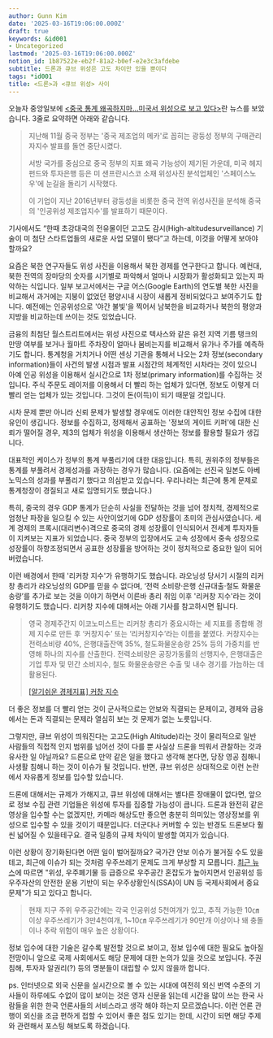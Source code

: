 ```yaml
---
author: Gunn Kim
date: '2025-03-16T19:06:00.000Z'
draft: true
keywords: &id001
- Uncategorized
lastmod: '2025-03-16T19:06:00.000Z'
notion_id: 1b87522e-eb2f-81a2-b0ef-e2e3c3afdebe
subtitle: 드론과 큐브 위성은 고도 차이만 있을 뿐이다
tags: *id001
title: <드론>과 <큐브 위성> 사이
---
```


오늘자 중앙일보에 [<중국 통계 왜곡하지마…미국서 위성으로 보고 있다>](https://news.joins.com/article/23330353)란 뉴스를 보았습니다. 3줄로 요약하면 아래와 같습니다.

> 지난해 11월 중국 정부는 '중국 제조업의 메카'로 꼽히는 광둥성 정부의 구매관리자지수 발표를 돌연 중단시켰다.  
>   
> 서방 국가를 중심으로 중국 정부의 지표 왜곡 가능성이 제기된 가운데, 미국 헤지펀드와 투자은행 등은 미 샌프란시스코 소재 위성사진 분석업체인 '스페이스노우'에 눈길을 돌리기 시작했다.  
>   
> 이 기업이 지난 2016년부터 광둥성을 비롯한 중국 전역 위성사진을 분석해 중국의 '인공위성 제조업지수'를 발표하기 때문이다.  

기사에서도 “한때 초강대국의 전유물이던 고고도 감시(High-altitudesurveillance) 기술이 미 첨단 스타트업들의 새로운 사업 모델이 됐다”고 하는데, 이것을 어떻게 보아야 할까요? 

요즘은 북한 연구자들도 위성 사진을 이용해서 북한 경제를 연구한다고 합니다. 예컨대, 북한 전역의 장마당의 숫자를 시기별로 파악해서 얼마나 시장화가 활성화되고 있는지 파악하는 식입니다. 일부 보고서에서는 구글 어스(Google Earth)의 연도별 북한 사진을 비교해서 과거에는 지붕이 없었던 평양시내 시장이 새롭게 정비되었다고 보여주기도 합니다. 예전에는 인공위성으로 '야간 불빛'을 찍어서 남북한을 비교하거나 북한의 평양과 지방을 비교하는데 쓰이는 것도 있었습니다.

금융의 최첨단 월스트리트에서는 위성 사진으로 텍사스와 같은 유전 지역 기름 탱크의 만땅 여부를 보거나 월마트 주차장이 얼마나 붐비는지를 비교해서 유가나 주가를 예측하기도 합니다. 통계청을 거치거나 어떤 센싱 기관을 통해서 나오는 2차 정보(secondary information)들이 사건의 발생 시점과 발표 시점간의 체계적인 시차라는 것이 있으니 아예 인공 위성을 이용해서 실시간으로 1차 정보(primary information)를 수집하는 것입니다. 주식 주문도 레이저를 이용해서 더 빨리 하는 업체가 있다면, 정보도 이렇게 더 빨리 얻는 업체가 있는 것입니다. 그것이 돈(이득)이 되기 때문일 것입니다.

시차 문제 뿐만 아니라 신뢰 문제가 발생할 경우에도 이러한 대안적인 정보 수집에 대한 유인이 생깁니다. 정보를 수집하고, 정제해서 공표하는 '정보의 게이트 키퍼'에 대한 신뢰가 떨어질 경우, 제3의 업체가 위성을 이용해서 생산하는 정보를 활용할 필요가 생깁니다.

대표적인 케이스가 정부의 통계 부풀리기에 대한 대응입니다. 특히, 권위주의 정부들은 통계를 부풀려서 경제성과를 과장하는 경우가 많습니다. (요즘에는 선진국 일본도 아베노믹스의 성과를 부풀리기 했다고 의심받고 있습니다. 우리나라는 최근에 통계 문제로 통계청장이 경질되고 새로 임명되기도 했습니다.)

특히, 중국의 경우 GDP 통계가 단순히 사실을 전달하는 것을 넘어 정치적, 경제적으로 엄청난 파장을 일으킬 수 있는 사안이었기에 GDP 성장률이 초미의 관심사였습니다. 세계 경제의 프록시(대리변수)격으로 중국의 경제 성장률이 인식되어서 전세계 투자자들이 지켜보는 지표가 되었습니다. 중국 정부의 입장에서도 고속 성장에서 중속 성장으로 성장률이 하향조정되면서 공표한 성장률을 방어하는 것이 정치적으로 중요한 일이 되어버렸습니다.

이런 배경에서 한때 '리커창 지수'가 유행하기도 했습니다. 랴오닝성 당서기 시절의 리커창 총리가 랴오닝성의 GDP를 믿을 수 없다며, ‘전력 소비량·은행 신규대출·철도 화물운송량’를 추가로 보는 것을 이야기 하면서 이른바 총리 취임 이후 '리커창 지수'라는 것이 유행하기도 했습니다. 리커창 지수에 대해서는 아래 기사를 참고하시면 됩니다.

> 영국 경제주간지 이코노미스트는 리커창 총리가 중요시하는 세 지표를 종합해 경제 지수로 만든 후 ‘커창지수’ 또는 ‘리커창지수’라는 이름을 붙였다. 커창지수는 전력소비량 40%, 은행대출잔액 35%, 철도화물운송량 25% 등의 가중치를 반영해 하나의 지수를 산출한다. 전력소비량은 공장가동률의 선행지수, 은행대출은 기업 투자 및 민간 소비지수, 철도 화물운송량은 수출 및 내수 경기를 가늠하는 데 활용된다.
>
> [\[알기쉬운 경제지표\] 커창 지수](http://biz.chosun.com/site/data/html_dir/2015/10/21/2015102101603.html "[알기쉬운 경제지표] 커창 지수")

더 좋은 정보를 더 빨리 얻는 것이 군사적으로는 안보와 직결되는 문제이고, 경제와 금융에서는 돈과 직결되는 문제라 열심히 보는 것 문제가 없는 노릇입니다.

그렇지만, 큐브 위성이 띄워진다는 고고도(High Altitude)라는 것이 물리적으로 일반 사람들의 직접적 인지 범위를 넘어선 것이 다를 뿐 사실상 드론을 띄워서 관찰하는 것과 유사한 일 아닐까요? 드론으로 만약 같은 일을 했다고 생각해 본다면, 당장 영공 침해니 사생활 침해니 하는 것이 이슈가 될 것입니다. 반면, 큐브 위성은 상대적으로 이런 논란에서 자유롭게 정보를 입수할 있습니다.

드론에 대해서는 규제가 가해지고, 큐브 위성에 대해서는 별다른 장애물이 없다면, 앞으로 정보 수집 관련 기업들은 위성에 투자를 집중할 가능성이 큽니다. 드론과 완전히 같은 영상을 입수할 수는 없겠지만, 카메라 해상도만 좋으면 충분히 의미있는 영상정보를 위성으로 입수할 수 있을 것이기 때문입니다. 더군다나 커버할 수 있는 반경도 드론보다 훨씬 넓어질 수 있을테구요. 결국 일종의 규제 차익이 발생할 여지가 있습니다.

이런 상황이 장기화된다면 어떤 일이 벌어질까요? 국가간 안보 이슈가 불거질 수도 있을테고, 최근에 이슈가 되는 것처럼 우주쓰레기 문제도 크게 부상할 지 모릅니다. [최근 뉴스](https://news.naver.com/main/read.nhn?mode=LSD&mid=sec&sid1=105&oid=001&aid=0010603699)에 따르면 "위성, 우주폐기물 등 급증으로 우주공간 혼잡도가 높아지면서 인공위성 등 우주자산의 안전한 운용 기반이 되는 우주상황인식(SSA)이 UN 등 국제사회에서 중요 문제"가 되고 있다고 합니다.

> 현재 지구 주위 우주공간에는 각국 인공위성 5천여개가 있고, 추적 가능한 10㎝ 이상 우주쓰레기가 3만4천여개, 1\~10㎝ 우주쓰레기가 90만개 이상이나 돼 충돌이나 추락 위험이 매우 높은 상황이다.

정보 입수에 대한 기술은 갈수록 발전할 것으로 보이고, 정보 입수에 대한 필요도 높아질 전망이니 앞으로 국제 사회에서도 해당 문제에 대한 논의가 있을 것으로 보입니다. 주권침해, 투자자 알권리(?) 등의 명분들이 대립할 수 있지 않을까 합니다.

ps. 인터넷으로 외국 신문을 실시간으로 볼 수 있는 시대에 여전히 외신 번역 수준의 기사들이 하루에도 수없이 많이 보이는 것은 영자 신문을 읽는데 시간을 많이 쓰는 한국 사람들을 위한 한국 언론사들의 서비스라고 생각 해야 하는지 모르겠습니다. 이런 언론 관행이 외신을 조금 편하게 접할 수 있어서 좋은 점도 있기는 한데, 시간이 되면 해당 주제와 관련해서 포스팅 해보도록 하겠습니다.

